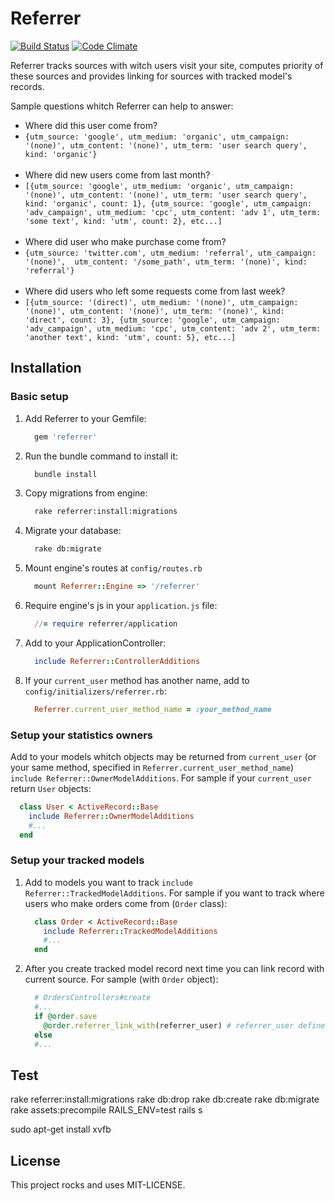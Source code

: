 # Referrer

[![Build Status](https://api.travis-ci.org/salkar/referrer.svg?branch=master)](http://travis-ci.org/salkar/referrer)
[![Code Climate](https://codeclimate.com/github/salkar/referrer.svg)](https://codeclimate.com/github/salkar/referrer)

Referrer tracks sources with witch users visit your site, computes priority of these sources and provides linking for sources with tracked model's records.

Sample questions whitch Referrer can help to answer:

- Where did this user come from?
- `{utm_source: 'google', utm_medium: 'organic', utm_campaign: '(none)', utm_content: '(none)', utm_term: 'user search query', kind: 'organic'}`
<br /><br />
- Where did new users come from last month?
- `[{utm_source: 'google', utm_medium: 'organic', utm_campaign: '(none)', utm_content: '(none)', utm_term: 'user search query', kind: 'organic', count: 1}, {utm_source: 'google', utm_campaign: 'adv_campaign', utm_medium: 'cpc', utm_content: 'adv 1', utm_term: 'some text', kind: 'utm', count: 2}, etc...]`
<br /><br />
- Where did user who make purchase come from?
- `{utm_source: 'twitter.com', utm_medium: 'referral', utm_campaign: '(none)',  utm_content: '/some_path', utm_term: '(none)', kind: 'referral'}`
<br /><br />
- Where did users who left some requests come from last week?
- `[{utm_source: '(direct)', utm_medium: '(none)', utm_campaign: '(none)', utm_content: '(none)', utm_term: '(none)', kind: 'direct', count: 3}, {utm_source: 'google', utm_campaign: 'adv_campaign', utm_medium: 'cpc', utm_content: 'adv 2', utm_term: 'another text', kind: 'utm', count: 5}, etc...]`

## Installation

### Basic setup

1. Add Referrer to your Gemfile:
    ```ruby
      gem 'referrer'
    ```

2. Run the bundle command to install it:
    ```bash
      bundle install
    ```

3. Copy migrations from engine:
    ```bash
      rake referrer:install:migrations
    ```

4. Migrate your database:
    ```bash
      rake db:migrate
    ```

5. Mount engine's routes at `config/routes.rb`
    ```ruby
      mount Referrer::Engine => '/referrer'
    ```
    
6. Require engine's js in your `application.js` file:
    ```ruby
      //= require referrer/application
    ```

7. Add to your ApplicationController:
    ```ruby
      include Referrer::ControllerAdditions
    ```
    
8. If your `current_user` method has another name, add to `config/initializers/referrer.rb`:
    ```ruby
      Referrer.current_user_method_name = :your_method_name
    ```

### Setup your statistics owners

Add to your models whitch objects may be returned from `current_user` (or your same method, specified in `Referrer.current_user_method_name`) `include Referrer::OwnerModelAdditions`. For sample if your `current_user` return `User` objects:

  ```ruby
    class User < ActiveRecord::Base
      include Referrer::OwnerModelAdditions
      #...
    end
  ```

### Setup your tracked models

1. Add to models you want to track `include Referrer::TrackedModelAdditions`. For sample if you want to track where users who make orders come from (`Order` class):
    ```ruby
      class Order < ActiveRecord::Base
        include Referrer::TrackedModelAdditions
        #...
      end
    ```
    
2. After you create tracked model record next time you can link record with current source. For sample (with `Order` object):
    ```ruby
      # OrdersControllers#create
      #...
      if @order.save
        @order.referrer_link_with(referrer_user) # referrer_user defined in Referrer::TrackedModelAdditions
      else
      #...
    ```




## Test
rake referrer:install:migrations
rake db:drop
rake db:create
rake db:migrate
rake assets:precompile
RAILS_ENV=test rails s

sudo apt-get install xvfb

## License

This project rocks and uses MIT-LICENSE.
